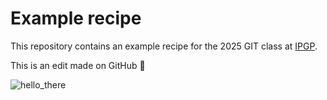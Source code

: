 # Example recipe

This repository contains an example recipe for the 2025 GIT class at [IPGP](https://www.ipgp.fr).

This is an edit made on GitHub 👾

![hello_there](https://tenor.com/fr/view/green-gif-7650237483316183994)
